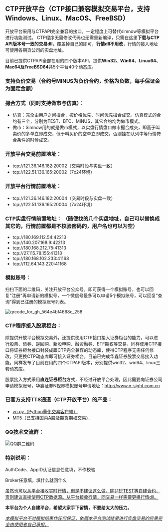## **CTP开放平台（CTP接口兼容模拟交易平台，支持Windows、Linux、MacOS、FreeBSD）**

开放平台采用与CTPAPI完全兼容的接口，一定程度上可替代simnow等模拟平台进行功能测试。 CTP程序无需修改代码也无需重新编译，只需在这里**下载与CTP API版本号一致的交易dll**，覆盖掉自己的即可，**行情dll不用改**，行情的接入地址可使用各期货公司的实盘地址。

目前已提供CTPAPI全部在用的四个版本API，提供**Win32、Win64、Linux64、Mac64及FreeBSD64**共5个平台40个动态库。

### 支持负价交易（合约号MINUS为负价合约，价格为负数，每手保证金为固定金额）

### 撮合方式（同时支持做市与仿真）：
- 仿真：完全由用户之间撮合，按价格优先、时间优先撮合成交。仿真模式的合约有三个，分别为TEST、BTC、MINUS，其它合约均为做市模式。
- 做市：Simnow用的就是做市模式，以实盘行情盘口做市撮合成交，即高于叫卖价的多单立即成交，低于叫买价的空单立即成交，否则挂在队列中等行情符合条件的时候成交。

### **开放平台交易前置地址：**

- tcp://121.36.146.182:20002（交易时段与实盘一致）
- tcp://122.51.136.165:20002（7x24环境）

### **开放平台行情前置地址：**

- tcp://121.36.146.182:20004（交易时段与实盘一致）
- tcp://122.51.136.165:20004（7x24环境）

### **CTP实盘行情前置地址：** （随便找的几个实盘地址，自己可以替换成其它的，行情前置都是不校验密码的，用户名也可以为空）

- tcp://180.169.112.54:42213
- tcp://140.207.168.9:42213
- tcp://180.168.212.75:41313
- tcp://27.115.78.155:41313
- tcp://180.168.102.233:41168
- tcp://112.64.143.220:41168

### **模拟账号：** 
扫扫下面的二维码，关注开放平台公众号，即可获得一个模拟账号，也可以回复"注册"再申请新的模拟号，一个微信号最多可以申请5个模拟账号，可以回复"查询"得到已注册的模拟账号列表。

![qrcode_for_gh_564e4bf4668c_258](https://user-images.githubusercontent.com/83346523/120095274-ad600a00-c157-11eb-8496-7d680bd1f39b.jpg)

### **CTP程序接入股票柜台：**
除提供开放平台模拟交易外，还提供使用CTP接口接入证券柜台的能力，可以进行股票、债券、逆回购、新股申购、融资融券、ETF期权等交易，同样使用CTP接口将证券柜台接口封装成跟CTP完全兼容的动态库，使得CTP程序无需任何修改，只更换CTP动态库即可接入证券柜台，目前已完成华鑫证券股票交易接入功能，同样发布了目前在用的四个CTPAPI版本，分别提供win32、win64、linux三套动态库。

股票接入方式采用**直连证券柜台**方式，不经过开放平台处理，因此需要向证券公司申请模拟账号，华鑫证券N视界模拟账号申请地址：http://www.n-sight.com.cn

### **已官方支持TTS通道（CTP开放平台）的产品：**
- [vn.py（Python量化交易客户端）](https://www.vnpy.com/)
- [MT5（已支持国内A股及期货期权交易）](https://www.zhihu.com/people/mt5ctp)

### **QQ技术交流群：**

![QQ群二维码](https://user-images.githubusercontent.com/83346523/123681604-99a1e380-d87c-11eb-9ac1-301551cc704c.jpg)

### **特别说明：**

AuthCode、AppID认证信息任意填，不作校验

Broker任意填，填什么就回什么

<u>虽然也可以从平台接收实时行情，但是不建议这么做，除非玩TEST等自建合约，否则建议直接使用CTP数据源。从平台接收行情，同交易一样需要更换行情dll。</u>


**本平台为个人自建平台，希望大家手下留情，不要给太大的压力。**

<u>*本模拟平台不对模拟结果作任何保证，依据本平台测试结果进行实盘交易的后果完全由使用者自己承担。*</u>
